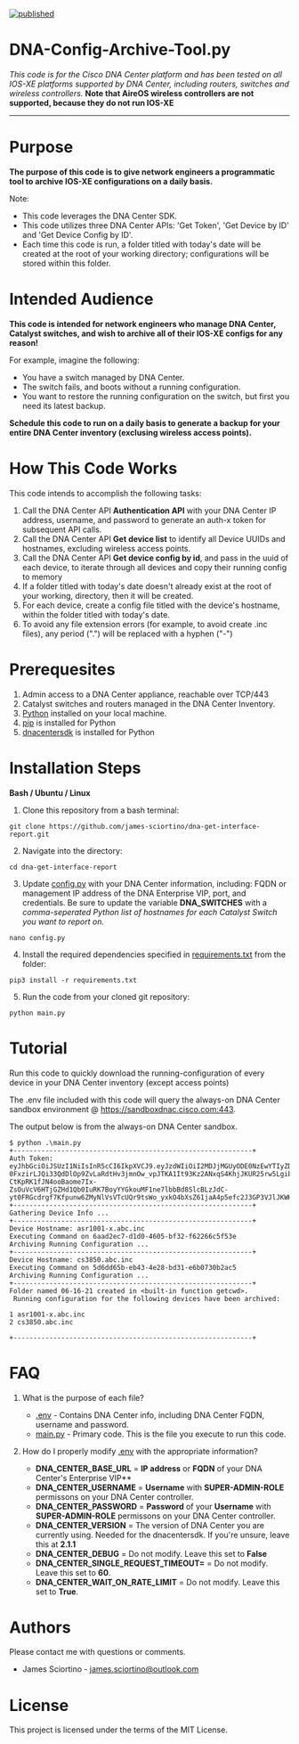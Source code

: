 [![published](https://static.production.devnetcloud.com/codeexchange/assets/images/devnet-published.svg)](https://developer.cisco.com/codeexchange/github/repo/james-sciortino/dna-get-interface-report)

# DNA-Config-Archive-Tool.py

*This code is for the Cisco DNA Center platform and has been tested on all IOS-XE platforms supported by DNA Center, including routers, switches and wireless controllers.*
**Note that AireOS wireless controllers are not supported, because they do not run IOS-XE**

---

# Purpose
**The purpose of this code is to give network engineers a programmatic tool to archive IOS-XE configurations on a daily basis.**

Note:
- This code leverages the DNA Center SDK.
- This code utilizes three DNA Center APIs: 'Get Token', 'Get Device by ID' and 'Get Device Config by ID'.
- Each time this code is run, a folder titled with today's date will be created at the root of your working directory; configurations will be stored within this folder.

# Intended Audience
**This code is intended for network engineers who manage DNA Center, Catalyst switches, and wish to archive all of their IOS-XE configs for any reason!**

For example, imagine the following:
- You have a switch managed by DNA Center.
- The switch fails, and boots without a running configuration.
- You want to restore the running configuration on the switch, but first you need its latest backup.

**Schedule this code to run on a daily basis to generate a backup for your entire DNA Center inventory (exclusing wireless access points).**

# How This Code Works
This code intends to accomplish the following tasks:
1. Call the DNA Center API **Authentication API** with your DNA Center IP address, username, and password to generate an auth-x token for subsequent API calls.
2. Call the DNA Center API **Get device list** to identify all Device UUIDs and hostnames, excluding wireless access points.
3. Call the DNA Center API **Get device config by id**, and pass in the uuid of each device, to iterate through all devices and copy their running config to memory
4. If a folder titled with today's date doesn't already exist at the root of your working, directory, then it will be created.
5. For each device, create a config file titled with the device's hostname, within the folder titled with today's date.
6. To avoid any file extension errors (for example, to avoid create .inc files), any period (".") will be replaced with a hyphen ("-")

# Prerequesites
1. Admin access to a DNA Center appliance, reachable over TCP/443
2. Catalyst switches and routers managed in the DNA Center Inventory.
3. [Python](https://www.python.org/downloads/) installed on your local machine.
4. [pip](https://packaging.python.org/tutorials/installing-packages/) is installed for Python
5. [dnacentersdk](https://dnacentersdk.readthedocs.io/en/latest/index.html) is installed for Python

# Installation Steps

**Bash / Ubuntu / Linux**
1. Clone this repository from a bash terminal:
```console
git clone https://github.com/james-sciortino/dna-get-interface-report.git
```
2. Navigate into the directory:
```console
cd dna-get-interface-report
```
3. Update [config.py](config.py) with your DNA Center information, including: FQDN or management IP address of the DNA Enterprise VIP, port, and credentials. Be sure to update the variable **DNA_SWITCHES** with a *comma-seperated Python list of hostnames for each Catalyst Switch you want to report on.*
```console
nano config.py
```
4. Install the required dependencies specified in [requirements.txt](requirements.txt) from the <dna-get-interface-report> folder:
```console
pip3 install -r requirements.txt 
```
5. Run the code from your cloned git repository:
```console
python main.py
```

# Tutorial

Run this code to quickly download the running-configuration of every device in your DNA Center inventory (except access points)

The .env file included with this code will query the always-on DNA Center sandbox environment @ https://sandboxdnac.cisco.com:443.

The output below is from the always-on DNA Center sandbox. 

```
$ python .\main.py
+------------------------------------------------------------+
Auth Token:  eyJhbGciOiJSUzI1NiIsInR5cCI6IkpXVCJ9.eyJzdWIiOiI2MDJjMGUyODE0NzEwYTIyZDFmN2UxNzIiLCJhdXRoU291cmNlIjoiaW50ZXJuYWwiLCJ0ZW5hbnROYW1lIjoiVE5UMCIsInJvbGVzIjpbIjYwMmJlYmU1MTQ3MTBhMDBjOThmYTQwOSJdLCJ0ZW5hbnRJZCI6IjYwMmJlYmU1MTQ3MTBhMDBjOThmYTQwMiIsImV4cCI6MTYyMzg5NjAwNCwiaWF0IjoxNjIzODkyNDA0LCJqdGkiOiI5MDRjOWNiNi0xZWQzLTQzZDYtYTM5YS1mZTQ3OGU2ZGExOTUiLCJ1c2VybmFtZSI6ImRldm5ldHVzZXIifQ.jPvAA2WGWUVtD3z8g97StSwvkThMxR3uWA0HjIr2CLF1F0cd4eto522lVRuDcNl7xlJYnE0kX-0FxzirLJQi33QdDlOp9ZvLaRdtHv3jmnOw_vpJTKA1It93Kz2ANxqS4KhjJKUR25rw5LgibKmAOC22MnZZXZuw3-CtKpRK1fJN4ooBaome7Ix-ZsOuVcV6HTjGZHd1Qb0IuRK7BoyYYGkouMF1ne7lbbBd8SlcBLzJdC-yt0FRGcdrgf7Kfpunw6ZMyNlVsVTcUQr9tsWo_yxkO4bXsZ61jaA4p5efc2J3GP3VJlJKWHgHVXSU4fabp99Tilg3JKos53s7FFJuiA
+------------------------------------------------------------+
Gathering Device Info ...
+------------------------------------------------------------+
Device Hostname: asr1001-x.abc.inc 
Executing Command on 6aad2ec7-d1d0-4605-bf32-f62266c5f53e
Archiving Running Configuration ... 
+------------------------------------------------------------+
Device Hostname: cs3850.abc.inc
Executing Command on 5d6dd65b-eb43-4e28-bd31-e6b0730b2ac5
Archiving Running Configuration ... 
+------------------------------------------------------------+
Folder named 06-16-21 created in <built-in function getcwd>.
 Running configuration for the following devices have been archived:

1 asr1001-x.abc.inc
2 cs3850.abc.inc

+------------------------------------------------------------+
```

# FAQ 
1. What is the purpose of each file?
    - [.env](.env) - Contains DNA Center info, including DNA Center FQDN, username and password.
    - [main.py](main.py) - Primary code. This is the file you execute to run this code. 

2. How do I properly modify [.env](.env) with the appropriate information? 
    - **DNA_CENTER_BASE_URL** = **IP address** or **FQDN** of your DNA Center's Enterprise VIP**
    - **DNA_CENTER_USERNAME** =  **Username** with **SUPER-ADMIN-ROLE** permissons on your DNA Center controller.
    - **DNA_CENTER_PASSWORD** = **Password** of your **Username** with **SUPER-ADMIN-ROLE** permissons on your DNA Center controller.
    - **DNA_CENTER_VERSION** = The version of DNA Center you are currently using. Needed for the dnacentersdk. If you're unsure, leave this at **2.1.1**
    - **DNA_CENTER_DEBUG** =  Do not modify. Leave this set to **False**
    - **DNA_CENTER_SINGLE_REQUEST_TIMEOUT=** = Do not modify. Leave this set to **60**. 
    - **DNA_CENTER_WAIT_ON_RATE_LIMIT** = Do not modify. Leave this set to **True**. 

# Authors
Please contact me with questions or comments.
- James Sciortino - james.sciortino@outlook.com

# License
This project is licensed under the terms of the MIT License.